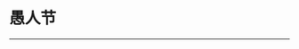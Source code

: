 
  # 愚人节
  ---

  <Common-LinkList :linkList='{"name":"愚人节","item":[{"link":"https://fakes.netlify.com/","icon":"https://fakes.netlify.com/favicon.ico","text":"虚假截图助手"},{"link":"https://greasyfork.org/zh-CN/scripts/370196","icon":"http://img.ilxdh.com/navig/2020-03-30/1585576262_7353.png?auth_key=1589426512-73260e173570b01fcbbf378a8494b9f38d7c43e7-0-12cd6ec7438634369bd9a17e9ee58e59","text":"图虫图片下载"},{"link":"https://www.52doutu.cn/m/16/","icon":"https://www.52doutu.cn/favicon.ico","text":"四六级成绩单"},{"link":"http://fakeupdate.net/","icon":"http://img.ilxdh.com/navig/2020-03-30/1585576455_556.gif?auth_key=1589426512-f8d3051dd3d1b741c6237fedffdd56523e475adc-0-1deb1623123676852957332eb06e5fba","text":"假装系统升级"}]}'/>
  